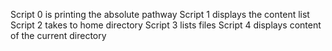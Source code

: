 Script 0 is printing the absolute pathway
Script 1 displays the content list
Script 2 takes to home directory
Script 3 lists files
Script 4 displays content of the current directory
